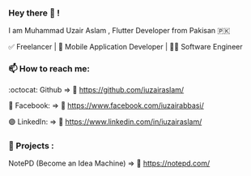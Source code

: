 ### Hey there 👋 !

I am Muhammad Uzair Aslam , Flutter Developer from Pakisan 🇵🇰

✅ Freelancer | 📱 Mobile Application Developer | 👨‍💻 Software Engineer

### 📫 How to reach me:

:octocat: Github => 🔗 https://github.com/iuzairaslam/

🔵 Facebook: => 🔗 https://www.facebook.com/iuzairabbasi/

🟣 LinkedIn: => 🔗 https://www.linkedin.com/in/iuzairaslam/


### 🏅 Projects :

NotePD (Become an Idea Machine) => 🔗 https://notepd.com/
